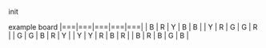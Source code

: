 init

example board
|===|===|===|===|===|
| B | R | Y | B | B |
| Y | R | G | G | R |
| G | G | B | R | Y |
| Y | Y | R | B | R |
| B | R | B | G | B |

